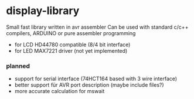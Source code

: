 # display-library
Small fast library written in avr assembler
Can be used with standard c/c++ compilers, ARDUINO or pure assembler programming
* for LCD HD44780 compatible (8/4 bit interface)
* for LED MAX7221 driver (not yet implemented)

### planned
* support for serial interface (74HCT164 based with 3 wire interface)
* better support für AVR port description (maybe include files?)
* more accurate calculation for mswait
